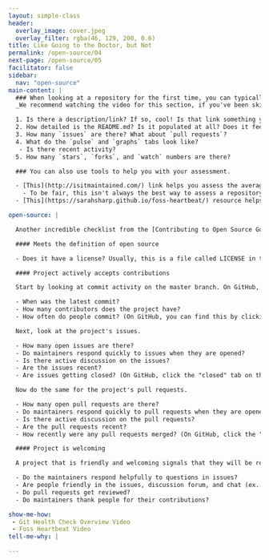 ```yaml
---
layout: simple-class
header:
  overlay_image: cover.jpeg
  overlay_filter: rgba(46, 129, 200, 0.6)
title: Like Going to the Doctor, but Not
permalink: /open-source/04
next-page: /open-source/05
facilitator: false
sidebar:
  nav: "open-source"
main-content: |
  ### When looking at a repository for the first time, you can typically follow this pattern of assessment.
  _We recommend watching the video for this section, if you've been skipping them so far._

  1. Is there a description/link? If so, cool! Is that link something you want to contribute to?
  2. How detailed is the README.md? Is it populated at all? Does it feel welcoming and easy to understand?
  3. How many `issues` are there? What about `pull requests`?
  4. What do the `pulse` and `graphs` tabs look like?
   - Is there recent activity?
  5. How many `stars`, `forks`, and `watch` numbers are there?

  ### You can also use tools to help you with your assessment.

  - [This](http://isitmaintained.com/) link helps you assess the average time it takes to close an issue, and how many issues in total are open.
    - To be fair, this isn't always the best way to assess a repository. Sometimes issues stay open for a long time to indicate that there aren't enough contributors.
  - [This](https://sarahsharp.github.io/foss-heartbeat/) resource helps you assess community involvement within a repository.

open-source: |

  Another incredible checklist from the [Contributing to Open Source Guide](http://opensource.guide/how-to-contribute-to-open-source/#a-checklist-before-you-contribute):

  #### Meets the definition of open source

  - Does it have a license? Usually, this is a file called LICENSE in the root of the repository.

  #### Project actively accepts contributions

  Start by looking at commit activity on the master branch. On GitHub, you can see this information on a repository's homepage.

  - When was the latest commit?
  - How many contributors does the project have?
  - How often do people commit? (On GitHub, you can find this by clicking "Commits" in the top bar.)

  Next, look at the project's issues.

  - How many open issues are there?
  - Do maintainers respond quickly to issues when they are opened?
  - Is there active discussion on the issues?
  - Are the issues recent?
  - Are issues getting closed? (On GitHub, click the "closed" tab on the Issues page to see closed issues.)

  Now do the same for the project's pull requests.

  - How many open pull requests are there?
  - Do maintainers respond quickly to pull requests when they are opened?
  - Is there active discussion on the pull requests?
  - Are the pull requests recent?
  - How recently were any pull requests merged? (On GitHub, click the "closed" tab on the Pull Requests page to see closed PRs.)

  #### Project is welcoming

  A project that is friendly and welcoming signals that they will be receptive to new contributors.

  - Do the maintainers respond helpfully to questions in issues?
  - Are people friendly in the issues, discussion forum, and chat (ex. IRC or Slack)?
  - Do pull requests get reviewed?
  - Do maintainers thank people for their contributions?

show-me-how:
 - Git Health Check Overview Video
 - Foss Heartbeat Video
tell-me-why: |

---
```

